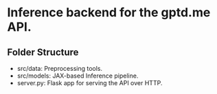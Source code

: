# Inference backend for the gptd.me API.
## Folder Structure
- src/data: Preprocessing tools.
- src/models: JAX-based Inference pipeline.
- server.py: Flask app for serving the API over HTTP.
